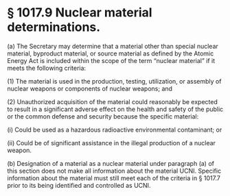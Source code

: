 # § 1017.9   Nuclear material determinations.

(a) The Secretary may determine that a material other than special nuclear material, byproduct material, or source material as defined by the Atomic Energy Act is included within the scope of the term “nuclear material” if it meets the following criteria:


(1) The material is used in the production, testing, utilization, or assembly of nuclear weapons or components of nuclear weapons; and


(2) Unauthorized acquisition of the material could reasonably be expected to result in a significant adverse effect on the health and safety of the public or the common defense and security because the specific material:


(i) Could be used as a hazardous radioactive environmental contaminant; or


(ii) Could be of significant assistance in the illegal production of a nuclear weapon.


(b) Designation of a material as a nuclear material under paragraph (a) of this section does not make all information about the material UCNI. Specific information about the material must still meet each of the criteria in § 1017.7 prior to its being identified and controlled as UCNI.




